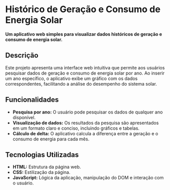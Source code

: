 # Histórico de Geração e Consumo de Energia Solar

**Um aplicativo web simples para visualizar dados históricos de geração e consumo de energia solar.**

## Descrição

Este projeto apresenta uma interface web intuitiva que permite aos usuários pesquisar dados de geração e consumo de energia solar por ano. Ao inserir um ano específico, o aplicativo exibe um gráfico com os dados correspondentes, facilitando a análise do desempenho do sistema solar.

## Funcionalidades

* **Pesquisa por ano:** O usuário pode pesquisar os dados de qualquer ano disponível.
* **Visualização de dados:** Os resultados da pesquisa são apresentados em um formato claro e conciso, incluindo gráficos e tabelas.
* **Cálculo de delta:** O aplicativo calcula a diferença entre a geração e o consumo de energia para cada mês.

## Tecnologias Utilizadas

* **HTML:** Estrutura da página web.
* **CSS:** Estilização da página.
* **JavaScript:** Lógica da aplicação, manipulação do DOM e interação com o usuário.
